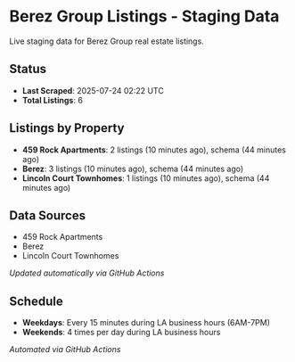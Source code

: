 # Berez Group Listings - Staging Data

Live staging data for Berez Group real estate listings.

## Status

- **Last Scraped**: 2025-07-24 02:22 UTC
- **Total Listings**: 6

## Listings by Property

- **459 Rock Apartments**: 2 listings (10 minutes ago), schema (44 minutes ago)
- **Berez**: 3 listings (10 minutes ago), schema (44 minutes ago)
- **Lincoln Court Townhomes**: 1 listings (10 minutes ago), schema (44 minutes ago)

## Data Sources

- 459 Rock Apartments
- Berez
- Lincoln Court Townhomes

*Updated automatically via GitHub Actions*

## Schedule

- **Weekdays**: Every 15 minutes during LA business hours (6AM-7PM)
- **Weekends**: 4 times per day during LA business hours

*Automated via GitHub Actions*
